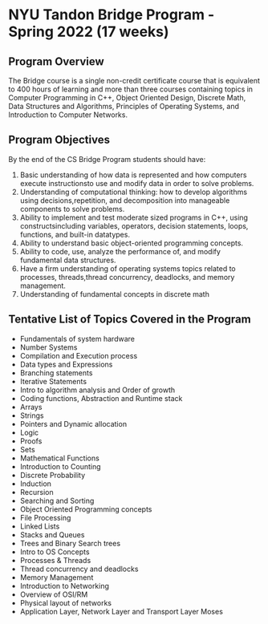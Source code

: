 # NYU Tandon Bridge Program - Spring 2022 (17 weeks)

## Program Overview
The Bridge course is a single non-credit certificate course that is equivalent to 400 hours of learning and more than three courses containing topics in Computer Programming in C++, Object Oriented Design, Discrete Math, Data Structures and Algorithms, Principles of Operating Systems, and Introduction to Computer Networks.

## Program Objectives
By the end of the CS Bridge Program students should have:
1. Basic understanding of how data is represented and how computers execute instructionsto use and modify data in order to solve problems.
2. Understanding of computational thinking: how to develop algorithms using decisions,repetition, and decomposition into manageable components to solve problems.
3. Ability to implement and test moderate sized programs in C++, using constructsincluding variables, operators, decision statements, loops, functions, and built-in datatypes.
4. Ability to understand basic object-oriented programming concepts.
5. Ability to code, use, analyze the performance of, and modify fundamental data structures.
6. Have a firm understanding of operating systems topics related to processes, threads,thread concurrency, deadlocks, and memory management.
7. Understanding of fundamental concepts in discrete math

## Tentative List of Topics Covered in the Program
- Fundamentals of system hardware
- Number Systems
- Compilation and Execution process
- Data types and Expressions
- Branching statements
- Iterative Statements
- Intro to algorithm analysis and Order of growth
- Coding functions, Abstraction and Runtime stack
- Arrays
- Strings
- Pointers and Dynamic allocation
- Logic
- Proofs
- Sets
- Mathematical Functions
- Introduction to Counting
- Discrete Probability
- Induction
- Recursion
- Searching and Sorting
- Object Oriented Programming concepts
- File Processing
- Linked Lists
- Stacks and Queues
- Trees and Binary Search trees
- Intro to OS Concepts
- Processes & Threads
- Thread concurrency and deadlocks
- Memory Management
- Introduction to Networking
- Overview of OSI/RM
- Physical layout of networks
- Application Layer, Network Layer and Transport Layer Moses
